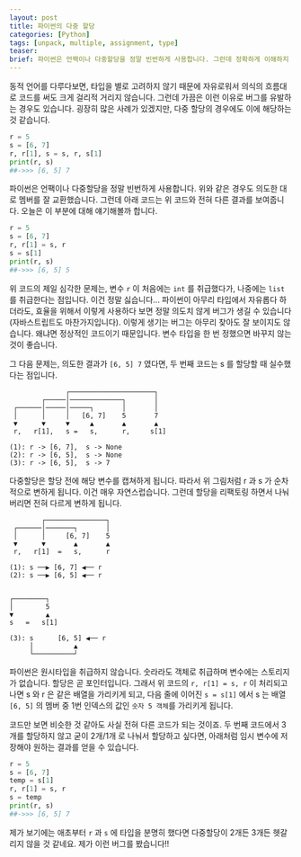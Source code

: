 ```yaml
---
layout: post
title: 파이썬의 다중 할당
categories: [Python]
tags: [unpack, multiple, assignment, type]
teaser:
brief: 파이썬은 언팩이나 다중할당을 정말 빈번하게 사용합니다. 그런데 정확하게 이해하지 않고 사용하면 의도치 않은 결과가 나올 수 있습니다. 이번에는 타입 혼용과 다중할당 시 실수하게 되는 사례를 살펴보겠습니다.
---
```


동적 언어를 다루다보면, 타입을 별로 고려하지 않기 때문에 자유로워서 의식의 흐름대로 코드를 써도 크게 걸리적 거리지 않습니다. 그런데 가끔은 이런 이유로 버그를 유발하는 경우도 있습니다. 굉장히 많은 사례가 있겠지만, 다중 할당의 경우에도 이에 해당하는 것 같습니다.

```python
r = 5
s = [6, 7]
r, r[1], s = s, r, s[1]
print(r, s)
##->>> [6, 5] 7
```

파이썬은 언팩이나 다중할당을 정말 빈번하게 사용합니다. 위와 같은 경우도 의도한 대로 멤버를 잘 교환했습니다. 그런데 아래 코드는 위 코드와 전혀 다른 결과를 보여줍니다. 오늘은 이 부분에 대해 얘기해볼까 합니다.

```python
r = 5
s = [6, 7]
r, r[1] = s, r
s = s[1]
print(r, s)
##->>> [6, 5] 5
```

위 코드의 제일 심각한 문제는, 변수 `r` 이 처음에는 `int` 를 취급했다가, 나중에는 `list` 를 취급한다는 점입니다. 이건 정말 싫습니다... 파이썬이 아무리 타입에서 자유롭다 하더라도, 효율을 위해서 이렇게 사용하다 보면 정말 의도치 않게 버그가 생길 수 있습니다(자바스트립트도 마찬가지입니다). 이렇게 생기는 버그는 아무리 찾아도 잘 보이지도 않습니다. 왜냐면 정상적인 코드이기 때문입니다. 변수 타입을 한 번 정했으면 바꾸지 않는 것이 좋습니다.

그 다음 문제는, 의도한 결과가 `[6, 5] 7` 였다면, 두 번째 코드는 s 를 할당할 때 실수했다는 점입니다.

```
              ┌─────────────────────┐
        ┌─────│─────────────┐       │
 ┌──────│─────│─────┐       │       │
 │      │     │   [6, 7]    5       7
 ▼      ▼     ▼     ▲       ▲       ▲
 r,   r[1],   s =   s,      r,     s[1]

(1): r -> [6, 7],  s -> None
(2): r -> [6, 5],  s -> None
(3): r -> [6, 5],  s -> 7
```

다중할당은 할당 전에 해당 변수를 캡쳐하게 됩니다. 따라서 위 그림처럼 r 과 s 가 순차적으로 변하게 됩니다. 이건 매우 자연스럽습니다. 그런데 할당을 리팩토링 하면서 나눠버리면 전혀 다르게 변하게 됩니다.

```
        ┌───────────────┐
 ┌──────│───────┐       │
 │      │     [6, 7]    5
 ▼      ▼       ▲       ▲
 r,   r[1]  =   s,      r

(1): s ──▶ [6, 7] ◀── r
(2): s ──▶ [6, 5] ◀── r


┌────────┐
│        5
▼        ▲
s   =   s[1]

(3): s      [6, 5] ◀── r
     │          ▲
     └──────────┘
```

파이썬은 원시타입을 취급하지 않습니다. 숫라라도 객체로 취급하며 변수에는 스토리지가 없습니다. 할당은 곧 포인터입니다. 그래서 위 코드의 `r, r[1] = s, r` 이 처리되고 나면 s 와 r 은 같은 배열을 가리키게 되고, 다음 줄에 이어진 `s = s[1]` 에서 s 는 배열 `[6, 5]` 의 멤버 중 1번 인덱스의 값인 `숫자 5 객체`를 가리키게 됩니다.

코드만 보면 비슷한 것 같아도 사실 전혀 다른 코드가 되는 것이죠. 두 번째 코드에서 3개를 할당하지 않고 굳이 2개/1개 로 나눠서 할당하고 싶다면, 아래처럼 임시 변수에 저장해야 원하는 결과를 얻을 수 있습니다.

```python
r = 5
s = [6, 7]
temp = s[1]
r, r[1] = s, r
s = temp
print(r, s)
##->>> [6, 5] 7
```

제가 보기에는 애초부터 `r` 과 `s` 에 타입을 분명히 했다면 다중할당이 2개든 3개든 헷갈리지 않을 것 같네요. 제가 이런 버그를 봤습니다!!

